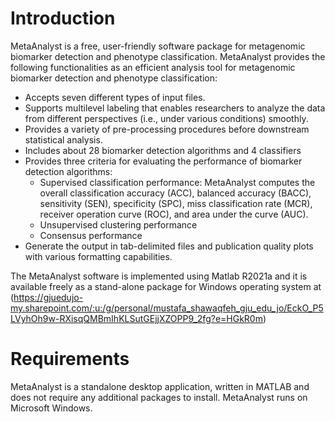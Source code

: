 # Introduction
MetaAnalyst is a free, user-friendly software package for metagenomic biomarker detection and phenotype classification. MetaAnalyst provides the following functionalities as an efficient analysis tool for metagenomic biomarker detection and phenotype classification:

- Accepts seven different types of input files.
- Supports multilevel labeling that enables researchers to analyze the data from different perspectives (i.e., under various conditions) smoothly.
- Provides a variety of pre-processing procedures before downstream statistical analysis.
- Includes about 28 biomarker detection algorithms and 4 classifiers
- Provides three criteria for evaluating the performance of biomarker detection algorithms: 
    - Supervised classification performance: MetaAnalyst computes the overall classification accuracy (ACC), balanced accuracy (BACC), sensitivity (SEN), specificity (SPC), miss classification rate (MCR), receiver operation curve (ROC), and area under the curve (AUC). 
    - Unsupervised clustering performance 
    - Consensus performance
- Generate the output in tab-delimited files and publication quality plots with various formatting capabilities. 

The MetaAnalyst software is implemented using Matlab R2021a and it is available freely as a stand-alone package for Windows operating system at (https://gjuedujo-my.sharepoint.com/:u:/g/personal/mustafa_shawaqfeh_gju_edu_jo/EckO_P5LVyhOh9w-RXisqQMBmIhKLSutGEjjXZOPP9_2fg?e=HGkR0m)

# Requirements
MetaAnalyst is a standalone desktop application, written in MATLAB and does not require any additional packages to install. MetaAnalyst runs on Microsoft Windows.

